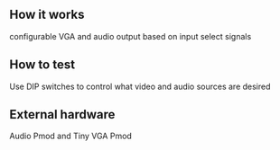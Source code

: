 <!---

This file is used to generate your project datasheet. Please fill in the information below and delete any unused
sections.

You can also include images in this folder and reference them in the markdown. Each image must be less than
512 kb in size, and the combined size of all images must be less than 1 MB.
-->

## How it works

configurable VGA and audio output based on input select signals

## How to test

Use DIP switches to control what video and audio sources are desired

## External hardware

Audio Pmod and Tiny VGA Pmod
